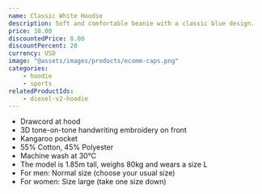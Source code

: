 ```yaml
---
name: Classic White Hoodie
description: Soft and comfortable beanie with a classic blue design.
price: 10.00
discountedPrice: 8.00
discountPercent: 20
currency: USD
image: "@assets/images/products/ecomm-caps.png"
categories:
    - hoodie
    - sports
relatedProductIds:
    - diesel-v2-hoodie
---
```

- Drawcord at hood
- 3D tone-on-tone handwriting embroidery on front
- Kangaroo pocket
- 55% Cotton, 45% Polyester
- Machine wash at 30°C
- The model is 1.85m tall, weighs 80kg and wears a size L
- For men: Normal size (choose your usual size)
- For women: Size large (take one size down)